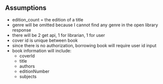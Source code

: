 ## Assumptions
- edition_count = the edition of a title
- genre will be omitted because I cannot find any genre in the open library response
- there will be 2 get api, 1 for librarian, 1 for user
- cover id is unique between book
- since there is no authorization, borrowing book will require user id input
- book information will include:
    - coverId
    - title
    - authors
    - editionNumber
    - subjects
